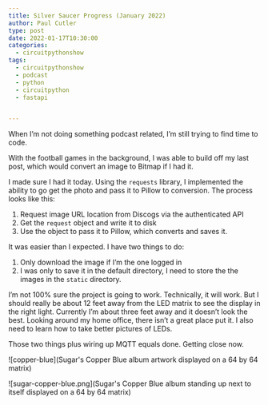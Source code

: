 ```yaml
---
title: Silver Saucer Progress (January 2022)
author: Paul Cutler 
type: post 
date: 2022-01-17T10:30:00
categories:
  - circuitpythonshow
tags:
  - circuitpythonshow
  - podcast
  - python
  - circuitpython
  - fastapi


---
```

When I’m not doing something podcast related, I’m still trying to find time to code.

With the football games in the background, I was able to build off my last post, which would convert an image to Bitmap if I had it.

I made sure I had it today.  Using the `requests` library, I implemented the ability to go get the photo and pass it to Pillow to conversion.  The process looks like this:

1. Request image URL location from Discogs via the authenticated API
2. Get the `request` object and write it to disk
3. Use the object to pass it to Pillow, which converts and saves it.

It was easier than I expected.  I have two things to do:

1. Only download the image if I’m the one logged in
2. I was only to save it in the default directory, I need to store the the images in the `static` directory.

I’m not 100% sure the project is going to work.  Technically, it will work.  But I should really be about 12 feet away from the LED matrix to see the display in the right light.  Currently I’m about three feet away and it doesn’t look the best.  Looking around my home office, there isn’t a great place put it.  I also need to learn how to take better pictures of LEDs.

Those two things plus wiring up MQTT equals done.   Getting close now.

![copper-blue](Sugar's Copper Blue album artwork displayed on a 64 by 64 matrix)

![sugar-copper-blue.png](Sugar's Copper Blue album standing up  next to itself displayed on a 64 by 64 matrix)